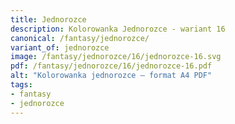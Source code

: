 ```yaml
---
title: Jednorozce
description: Kolorowanka Jednorozce - wariant 16
canonical: /fantasy/jednorozce/
variant_of: jednorozce
image: /fantasy/jednorozce/16/jednorozce-16.svg
pdf: /fantasy/jednorozce/16/jednorozce-16.pdf
alt: "Kolorowanka jednorozce – format A4 PDF"
tags:
- fantasy
- jednorozce
---
```

